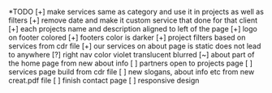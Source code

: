 *TODO
[+] make services same as category and use it in projects as well as filters
[+] remove date and make it custom service that done for that client
[+] each projects name and description aligned to left of the page
[+] logo on footer colored
[+] footers color is darker
[+] project filters based on services from cdr file
[+] our services on about page is static does not lead to anywhere
[?] right nav color violet translucent blurred
[~] about part of the home page from new about info
[ ] partners open to projects page
[ ] services page build from cdr file
[ ] new slogans, about info etc from new creat.pdf file
[ ] finish contact page
[ ] responsive design
